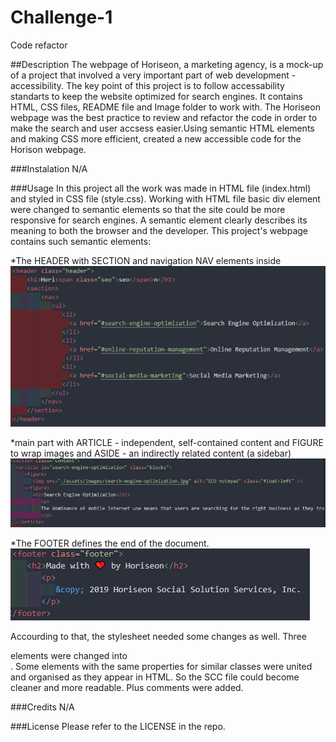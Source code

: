 # Challenge-1
Code refactor

##Description
The webpage of Horiseon, a marketing agency, is a mock-up of a project that involved a very important part of web development - accessibility. The key point of this project is to follow accessability standarts to keep the website optimized for search engines. It contains HTML, CSS files, README file and Image folder to work with. The Horiseon webpage was the best practice to review and refactor the code in order to make the search and user accsess easier.Using semantic HTML elements and making CSS more efficient, created a new accessible code for the Horison webpage.

###Instalation
N/A

###Usage
In this project all the work was made in HTML file (index.html) and styled in CSS file (style.css). Working with HTML file basic div element were changed to semantic elements so that the site could be more responsive for search engines. A semantic element clearly describes its meaning to both the browser and the developer. This project's webpage contains such semantic elements:

*The HEADER with SECTION and navigation NAV elements inside
![alt text](assets/images/Header.png)

*main part with ARTICLE - independent, self-contained content and FIGURE to wrap images and ASIDE - an indirectly related content (a sidebar)
![alt text](assets/images/Main.png)

*The FOOTER defines the end of the document.
![alt text](assets/images/Footer.png)

Accourding to that, the stylesheet needed some changes as well. Three <div> elements were changed into <section>. Some elements with the same properties for similar classes were united and organised as they appear in HTML. So the SCC file could become cleaner and more readable. Plus comments were added.

###Credits
N/A

###License
Please refer to the LICENSE in the repo.